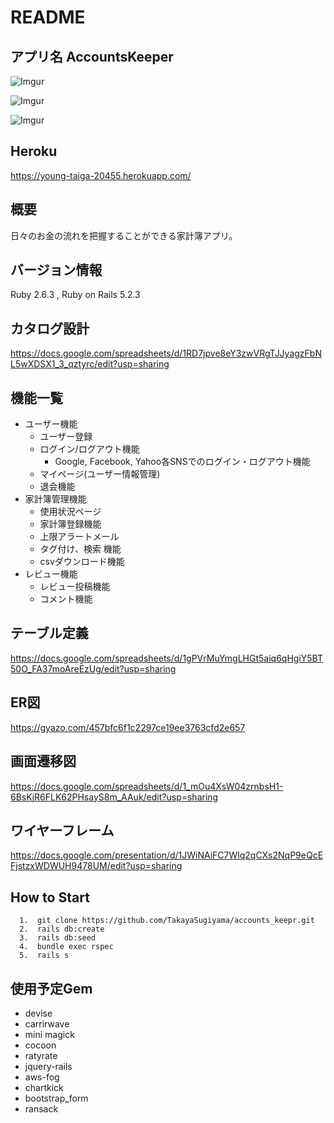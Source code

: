 # README

## アプリ名 AccountsKeeper

![Imgur](https://i.imgur.com/rNwt8Pa.png)


![Imgur](https://i.imgur.com/zCI9UlK.png)



![Imgur](https://i.imgur.com/CgNsrWz.png)

## Heroku 
https://young-taiga-20455.herokuapp.com/

## 概要

  日々のお金の流れを把握することができる家計簿アプリ。

## バージョン情報

  Ruby 2.6.3 ,
  Ruby on Rails 5.2.3

## カタログ設計
https://docs.google.com/spreadsheets/d/1RD7jpve8eY3zwVRgTJJyagzFbNL5wXDSX1_3_qztyrc/edit?usp=sharing

## 機能一覧

- ユーザー機能 
  - ユーザー登録
  - ログイン/ログアウト機能 
    - Google, Facebook, Yahoo各SNSでのログイン・ログアウト機能
  -  マイページ(ユーザー情報管理)
  - 退会機能　
-  家計簿管理機能
    - 使用状況ページ 
    - 家計簿登録機能
    - 上限アラートメール
    -  タグ付け、検索 機能
    -  csvダウンロード機能
-  レビュー機能
    - レビュー投稿機能
    - コメント機能
    

## テーブル定義
https://docs.google.com/spreadsheets/d/1gPVrMuYmgLHGt5aiq6qHgiY5BT50O_FA37moAreEzUg/edit?usp=sharing

## ER図 
https://gyazo.com/457bfc6f1c2297ce19ee3763cfd2e657

## 画面遷移図
 https://docs.google.com/spreadsheets/d/1_mOu4XsW04zrnbsH1-6BsKjR6FLK62PHsayS8m_AAuk/edit?usp=sharing
## ワイヤーフレーム
https://docs.google.com/presentation/d/1JWiNAiFC7Wlq2qCXs2NqP9eQcEFjstzxWDWUH9478UM/edit?usp=sharing

## How to Start 
```
  1.  git clone https://github.com/TakayaSugiyama/accounts_keepr.git 
  2.  rails db:create 
  3.  rails db:seed 
  4.  bundle exec rspec    
  5.  rails s  
```

## 使用予定Gem
- devise 
- carrirwave 
- mini magick 
- cocoon 
- ratyrate 
- jquery-rails 
- aws-fog 
- chartkick  
- bootstrap_form 
- ransack 


